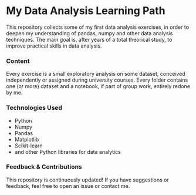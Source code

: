 # My Data Analysis Learning Path

This repository collects some of my first data analysis exercises, in order to deepen my understanding of pandas, numpy and other data analysis techniques.
The main goal is, after years of a total theorical study, to improve practical skills in data analysis.

### Content

Every exercise is a small exploratory analysis on some dataset, conceived independently or assigned during university courses.
Every folder contains one (or more) dataset and a notebook, if part of group work, entirely redone by me.

### Technologies Used

- Python
- Numpy
- Pandas
- Matplotlib
- Scikit-learn
- and other Python libraries for data analytics

### Feedback & Contributions

This repository is continuously updated! If you have suggestions or feedback, feel free to open an issue or contact me. 
